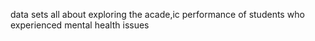 data sets all about exploring the acade,ic performance of students who experienced mental health issues
